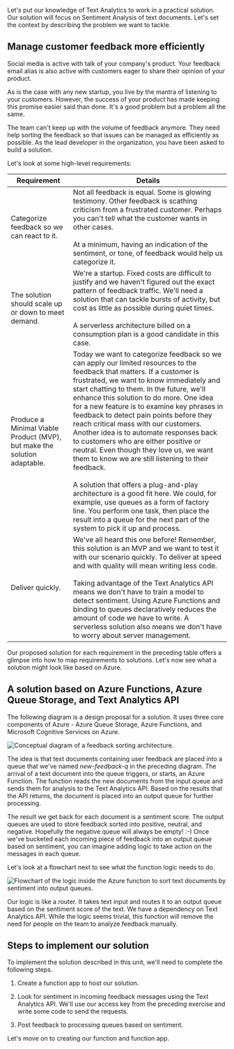 Let's put our knowledge of Text Analytics to work in a practical solution. Our solution will focus on Sentiment Analysis  of text documents. Let's set the context by describing the problem we want to tackle. 

## Manage customer feedback more efficiently

Social media is active with talk of your company's product. Your feedback email alias is also active with customers eager to share their opinion of your product.

As is the case with any new startup, you live by the mantra of listening to your customers. However, the success of your product has made keeping this promise easier said than done. It's a good problem but a problem all the same. 

The team can't keep up with the volume of feedback anymore. They need help sorting the feedback so that issues can be managed as efficiently as possible. As the lead developer in the organization, you have been asked to build a solution. 

Let's look at some high-level requirements:


|Requirement  | Details  |
|---------|---------|
|Categorize feedback so we can react to it.     |   Not all feedback is equal. Some is glowing testimony. Other feedback is scathing criticism from a frustrated customer.  Perhaps you can't tell what the customer wants in other cases. <br/><br/>At a minimum, having an indication of the sentiment, or tone, of feedback would help us categorize it.     |
|The solution should scale up or down to meet demand.    |   We're a startup. Fixed costs are difficult to justify and we haven't figured out  the exact pattern of feedback traffic. We'll need a solution that can tackle bursts of activity, but cost as little as possible during quiet times. <br/><br/> A serverless architecture billed on a consumption plan is a good candidate in this case.     |
| Produce a Minimal Viable Product (MVP), but make the solution adaptable.    | Today we want to categorize feedback so we can apply our limited resources to the feedback that matters. If a customer is frustrated, we want to know immediately and start chatting to them.  In the future, we'll enhance this solution to do more. One idea for a new feature is to examine key phrases in feedback to detect pain points before they reach critical mass with our customers.   Another idea is to automate responses back to customers who are either positive or neutral. Even though they love us, we want them to know we are still listening to their feedback. <br/><br/>A solution that offers a plug-and-play architecture is a good fit here. We could, for example, use queues as a form of factory line. You perform one task, then place the result into a queue for the next part of the system to pick it up and process.   |
|Deliver quickly.     |   We've all heard this one before! Remember, this solution is an MVP and we want to test it with our scenario quickly. To deliver at speed and with quality will mean writing less code. <br/><br/> Taking advantage of the Text Analytics API means we don't have to train a model to detect sentiment.  Using Azure Functions and binding to queues declaratively reduces the amount of code we have to write.  A serverless solution also means we don't have to worry about server management.   |

Our proposed solution for each requirement in the preceding table offers a glimpse into how to map requirements to solutions.  Let's now see  what a solution might look like based on Azure.

## A solution based on Azure Functions, Azure Queue Storage, and Text Analytics API

The following diagram is a design proposal for a solution. It uses three core components of Azure - Azure Queue Storage, Azure Functions, and Microsoft Cognitive Services on Azure.

![Conceptual diagram of a feedback sorting architecture.](../media-draft/proposed-solution.PNG)

The idea is that text documents containing user feedback are placed into a queue that we've named *new-feedback-q* in the preceding diagram. The arrival of a text document into the queue triggers, or starts, an Azure Function. The function reads the new documents from the input queue and sends them for analysis to the Text Analytics API. Based on the results that the API returns, the document is placed into an output queue for further processing.

The result we get back for each document is a sentiment score. The output queues are used to store feedback sorted into positive, neutral, and negative. Hopefully the negative queue will always be empty! :-)   Once we've bucketed each incoming piece of feedback into an output queue based on sentiment, you can imagine adding logic to take action on the messages in each queue. 

Let's look at a flowchart next to see what the function logic needs to do.

![Flowchart of the logic inside the Azure function to sort text documents by sentiment into output queues.](../media-draft/flow.PNG)

Our logic is like a router. It takes text input and routes it to an output queue based on the sentiment score of the text. We have a dependency on Text Analytics API. While the logic seems trivial, this function will remove the need for people on the team to analyze feedback manually.

## Steps to implement our solution

To implement the solution described in this unit, we'll need to complete the following steps.

1. Create a function app to host our solution.

1. Look for sentiment in incoming feedback messages using the Text Analytics API. We'll use our access key from the preceding exercise and write some code to send the requests.

1. Post feedback to processing queues based on sentiment.


Let's move on to creating our function and function app. 